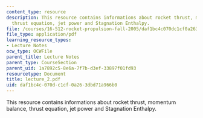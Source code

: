 ```yaml
---
content_type: resource
description: This resource contains informations about rocket thrust, momentum balance,
  thrust equation, jet power and Stagnation Enthalpy.
file: /courses/16-512-rocket-propulsion-fall-2005/daf1bc4c070dc1cf0a263dbd71a966b0_lecture_2.pdf
file_type: application/pdf
learning_resource_types:
- Lecture Notes
ocw_type: OCWFile
parent_title: Lecture Notes
parent_type: CourseSection
parent_uid: 1a7892c5-8e6a-7f7b-d3ef-33897f01fd93
resourcetype: Document
title: lecture_2.pdf
uid: daf1bc4c-070d-c1cf-0a26-3dbd71a966b0
---
```

This resource contains informations about rocket thrust, momentum balance, thrust equation, jet power and Stagnation Enthalpy.

